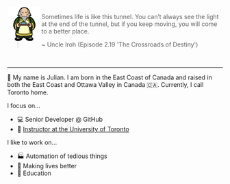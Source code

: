 
<!--START_SECTION:iroh-->
<img height="80" align="left" src="https://raw.githubusercontent.com/jules2689/jules2689/master/iroh.png">
  
  > Sometimes life is like this tunnel. You can’t always see the light at the end of the tunnel, but if you keep moving, you will come to a better place.
  >
  > ~ Uncle Iroh (Episode 2.19 'The Crossroads of Destiny')
<!--END_SECTION:iroh-->

<br>

---

:wave: My name is Julian.
I am born in the East Coast of Canada and raised in both the East Coast and Ottawa Valley in Canada 🇨🇦. Currently, I call Toronto home.

I focus on...
- :computer: Senior Developer @ GitHub
- :school: [Instructor at the University of Toronto](https://csc491.dcsil.ca)

I like to work on...
- :factory: Automation of tedious things
- :gift_heart: Making lives better
- :pencil: Education
